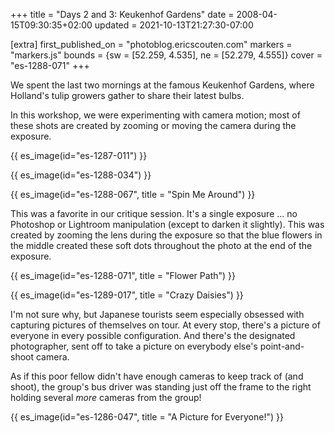 +++
title = "Days 2 and 3: Keukenhof Gardens"
date = 2008-04-15T09:30:35+02:00
updated = 2021-10-13T21:27:30-07:00

[extra]
first_published_on = "photoblog.ericscouten.com"
markers = "markers.js"
bounds = {sw = [52.259, 4.535], ne = [52.279, 4.555]}
cover = "es-1288-071"
+++

We spent the last two mornings at the famous Keukenhof Gardens, where Holland's tulip growers gather to share their latest bulbs.

<!-- more -->

In this workshop, we were experimenting with camera motion; most of these shots are created by zooming or moving the camera during the exposure.

{{ es_image(id="es-1287-011") }}

{{ es_image(id="es-1288-034") }}

{{ es_image(id="es-1288-067", title = "Spin Me Around") }}

This was a favorite in our critique session. It's a single exposure ... no Photoshop or Lightroom manipulation (except to darken it slightly). This was created by zooming the lens during the exposure so that the blue flowers in the middle created these soft dots throughout the photo at the end of the exposure.

{{ es_image(id="es-1288-071", title = "Flower Path") }}

{{ es_image(id="es-1289-017", title = "Crazy Daisies") }}

I'm not sure why, but Japanese tourists seem especially obsessed with capturing pictures of themselves on tour. At every stop, there's a picture of everyone in every possible configuration. And there's the designated photographer, sent off to take a picture on everybody else's point-and-shoot camera.

As if this poor fellow didn't have enough cameras to keep track of (and shoot), the group's bus driver was standing just off the frame to the right holding several _more_ cameras from the group!

{{ es_image(id="es-1286-047", title = "A Picture for Everyone!") }}
